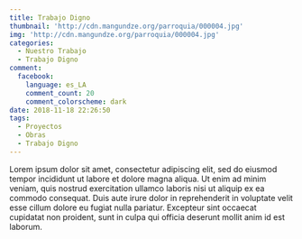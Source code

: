 ```yaml
---
title: Trabajo Digno
thumbnail: 'http://cdn.mangundze.org/parroquia/000004.jpg'
img: 'http://cdn.mangundze.org/parroquia/000004.jpg'
categories:
  - Nuestro Trabajo
  - Trabajo Digno
comment:
  facebook:
    language: es_LA
    comment_count: 20
    comment_colorscheme: dark
date: 2018-11-18 22:26:50
tags:
  - Proyectos
  - Obras
  - Trabajo Digno
---
```


Lorem ipsum dolor sit amet, consectetur adipiscing elit, sed do eiusmod tempor incididunt ut labore et dolore magna aliqua. Ut enim ad minim veniam, quis nostrud exercitation ullamco laboris nisi ut aliquip ex ea commodo consequat. Duis aute irure dolor in reprehenderit in voluptate velit esse cillum dolore eu fugiat nulla pariatur. Excepteur sint occaecat cupidatat non proident, sunt in culpa qui officia deserunt mollit anim id est laborum.

